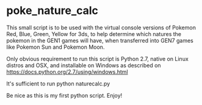 # poke_nature_calc


This small script is to be used with the virtual console versions of Pokemon Red, Blue, Green, Yellow for 3ds, to help determine which natures the pokemon in the GEN1 games will have, when transferred into GEN7 games like Pokemon Sun and Pokemon Moon.

Only obvious requirement to run this script is Python 2.7, native on Linux distros and OSX, and installable on Windows as described on https://docs.python.org/2.7/using/windows.html 

It's sufficient to run python naturecalc.py

Be nice as this is my first python script.
Enjoy!
